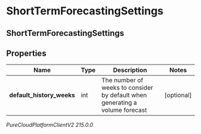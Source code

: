 # ShortTermForecastingSettings

## ShortTermForecastingSettings

## Properties

|Name | Type | Description | Notes|
|------------ | ------------- | ------------- | -------------|
| **default_history_weeks** | int | The number of weeks to consider by default when generating a volume forecast | [optional] |



_PureCloudPlatformClientV2 215.0.0_

